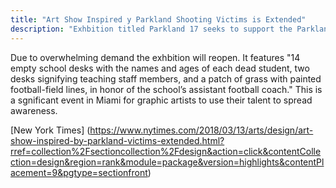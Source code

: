 ```yaml
---
title: "Art Show Inspired y Parkland Shooting Victims is Extended"
description: "Exhbition titled Parkland 17 seeks to support the Parkland High School Victims and the students demanding a change"
---
```


Due to overwhelming demand the exhbition will reopen. It features "14 empty school desks with the names and ages of each dead student, two desks signifying teaching staff members, and a patch of grass with painted football-field lines, in honor of the school’s assistant football coach." This is a sgnificant event in Miami for graphic artists to use their talent to spread awareness.


[New York Times] (https://www.nytimes.com/2018/03/13/arts/design/art-show-inspired-by-parkland-victims-extended.html?rref=collection%2Fsectioncollection%2Fdesign&action=click&contentCollection=design&region=rank&module=package&version=highlights&contentPlacement=9&pgtype=sectionfront)


